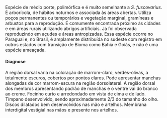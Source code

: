 ﻿Espécie de médio porte, <glossario>polimórfica</glossario> e é muito semelhante a *S. fuscovarius*. É arborícola, de hábitos noturnos e associada às áreas abertas. Utiliza poços permanentes ou temporários e vegetação marginal, gramíneas e arbustos para a reprodução. É comumente encontrada próximo às cidades e em áreas rurais utilizando abrigos artificiais. Já foi observada reproduzindo em açudes e áreas antropizadas.
Essa espécie ocorre no Paraguai e, no Brasil, é amplamente distribuída no sudeste com registro em outros estados com transição de Bioma como Bahia e Goiás, e não é uma espécie ameaçada.


#### Diagnose
A região dorsal varia na coloração de marrom-claro, verdes-olivas, a totalmente escuros, cobertos por pontos claros. Pode apresentar manchas alongadas de cor marrom-escura na região dorsolateral. A região dorsal dos membros apresentando padrão de manchas e o ventre vai do branco ao creme. Focinho curto e arredondado em vista de cima e de lado. Tímpano desenvolvido, sendo aproximadamente 2/3 do tamanho do olho. Discos dilatados bem desenvolvidos nas mão e artelhos. Membrana interdigital vestigial nas mãos e presente nos artelhos.